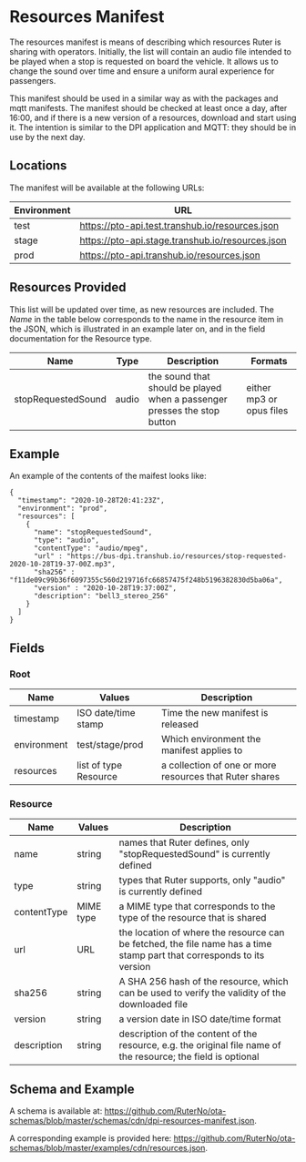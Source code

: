 # Resources Manifest

The resources manifest is means of describing which resources Ruter is sharing with operators. 
Initially, the list will contain an audio file intended to be played when a stop is requested
on board the vehicle. It allows us to change the sound over time and ensure a uniform aural 
experience for passengers.

This manifest should be used in a similar way as with the packages and mqtt manifests. The 
manifest should be checked at least once a day, after 16:00, and if there is a new version
of a resources, download and start using it. The intention 
is similar to the DPI application and MQTT: they should be in use by the next day. 

## Locations

The manifest will be available at the following URLs:

| Environment | URL |
| --- | --- |
| test | https://pto-api.test.transhub.io/resources.json |
| stage | https://pto-api.stage.transhub.io/resources.json |
| prod | https://pto-api.transhub.io/resources.json |

## Resources Provided

This list will be updated over time, as new resources are included. The *Name* in the table below 
corresponds to the name in the resource item in the JSON, which is illustrated in an example later on,
and in the field documentation for the Resource type.

| Name | Type | Description | Formats |
|---|---|---|---|
| stopRequestedSound | audio | the sound that should be played when a passenger presses the stop button | either mp3 or opus files |

## Example

An example of the contents of the maifest looks like:

```
{
  "timestamp": "2020-10-28T20:41:23Z",
  "environment": "prod",
  "resources": [ 
    {
      "name": "stopRequestedSound",
      "type": "audio",
      "contentType": "audio/mpeg",
      "url" : "https://bus-dpi.transhub.io/resources/stop-requested-2020-10-28T19-37-00Z.mp3",
      "sha256" : "f11de09c99b36f6097355c560d219716fc66857475f248b5196382830d5ba06a",
      "version" : "2020-10-28T19:37:00Z",
      "description": "bell3_stereo_256"
    }
  ]
}
```

## Fields
### Root

| Name | Values | Description |
| --- | --- | --- |
| timestamp | ISO date/time stamp | Time the new manifest is released |
| environment | test/stage/prod | Which environment the manifest applies to |
| resources | list of type Resource | a collection of one or more resources that Ruter shares |

### Resource

| Name | Values | Description |
|------|--------|-------------|
| name | string | names that Ruter defines, only "stopRequestedSound" is currently defined |
| type | string | types that Ruter supports, only "audio" is currently defined |
| contentType | MIME type | a MIME type that corresponds to the type of the resource that is shared |
| url | URL | the location of where the resource can be fetched, the file name has a time stamp part that corresponds to its version |
| sha256 | string | A SHA 256 hash of the resource, which can be used to verify the validity of the downloaded file |
| version | string | a version date in ISO date/time format |
| description | string | description of the content of the resource, e.g. the original file name of the resource; the field is optional |

## Schema and Example

A schema is available at: https://github.com/RuterNo/ota-schemas/blob/master/schemas/cdn/dpi-resources-manifest.json.

A corresponding example is provided here: https://github.com/RuterNo/ota-schemas/blob/master/examples/cdn/resources.json.






